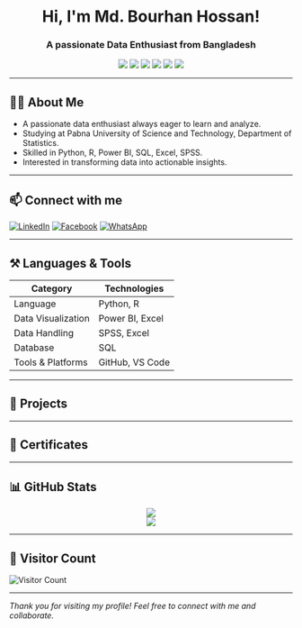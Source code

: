 <h1 align="center">Hi, I'm Md. Bourhan Hossan!</h1>
<h3 align="center">A passionate Data Enthusiast from Bangladesh</h3>

<p align="center">
  <img src="https://img.shields.io/badge/Python-3776AB?style=for-the-badge&logo=python&logoColor=white" />
  <img src="https://img.shields.io/badge/R-276DC3?style=for-the-badge&logo=r&logoColor=white" />
  <img src="https://img.shields.io/badge/Power%20BI-F2C811?style=for-the-badge&logo=powerbi&logoColor=black" />
  <img src="https://img.shields.io/badge/SQL-005C84?style=for-the-badge&logo=postgresql&logoColor=white" />
  <img src="https://img.shields.io/badge/Excel-217346?style=for-the-badge&logo=microsoft-excel&logoColor=white" />
  <img src="https://img.shields.io/badge/SPSS-0033A0?style=for-the-badge" />
</p>

---

## 🧑‍🎓 About Me

- A passionate data enthusiast always eager to learn and analyze.
- Studying at Pabna University of Science and Technology, Department of Statistics.
- Skilled in Python, R, Power BI, SQL, Excel, SPSS.
- Interested in transforming data into actionable insights.

---

## 📫 Connect with me

[![LinkedIn](https://img.shields.io/badge/LinkedIn-0077B5?logo=linkedin&style=for-the-badge)](https://www.linkedin.com/in/bourhanhossan)
[![Facebook](https://img.shields.io/badge/Facebook-1877F2?logo=facebook&style=for-the-badge)](https://www.facebook.com/mdbourhan.hossan)
[![WhatsApp](https://img.shields.io/badge/WhatsApp-25D366?logo=whatsapp&style=for-the-badge)](https://wa.me/01740043234)

---

## ⚒️ Languages & Tools

|   Category           |  Technologies                         |
|----------------------|-----------------------------------|
|  Language            |  Python, R                           |
|  Data Visualization  |  Power BI, Excel                     |
|  Data Handling       |  SPSS, Excel                         |
|  Database            |  SQL                                 |
|  Tools & Platforms   |  GitHub, VS Code                     |

---

## 📂 Projects

<!-- 
1. Project Title - Short description.
2. Project Title - Short description.
3. Project Title - Short description.
-->

---

## 🏅 Certificates

<!-- 
- Course Name - Platform
- Course Name - Platform
-->

---

## 📊 GitHub Stats

<p align="center">
  <img src="https://github-readme-stats.vercel.app/api?username=bourhan2&show_icons=true&theme=dark" />
  <br />
  <img src="https://streak-stats.demolab.com?user=bourhan2&theme=dark" />
</p>

---

## 🧮 Visitor Count

![Visitor Count](https://profile-counter.glitch.me/bourhan2/count.svg)

---

*Thank you for visiting my profile! Feel free to connect with me and collaborate.*

